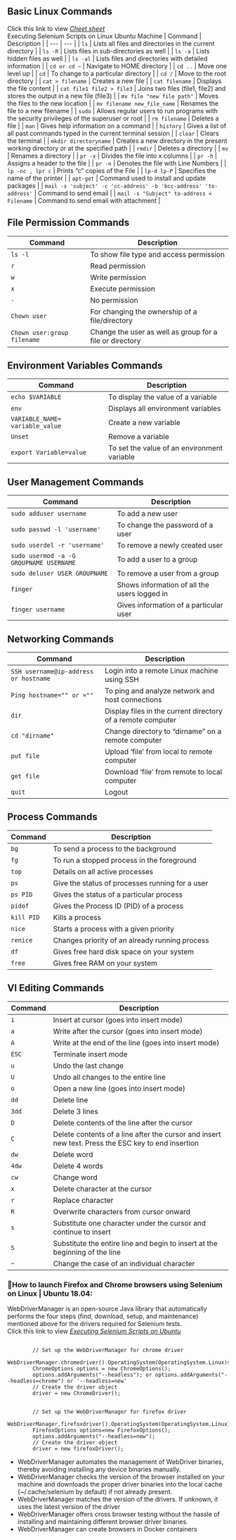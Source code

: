 
## Basic Linux Commands
Click this link to view <a href="https://github.com/venkywarriors/Generic-functions-Selenium-java/blob/master/linux-commands-cheat-sheet-pdf.pdf" title="Click here to view Cheet sheet">*Cheet sheet* </a><br>
Executing Selenium Scripts on Linux Ubuntu Machine
| Command | Description |
| --- | --- |
| `ls` | Lists all files and directories in the current directory |
| `ls -R` | Lists files in sub-directories as well |
| `ls -a` | Lists hidden files as well |
| `ls -al` | Lists files and directories with detailed information |
| `cd or cd ~` | Navigate to HOME directory |
| `cd ..` | Move one level up |
| `cd` | To change to a particular directory |
| `cd /` | Move to the root directory |
| `cat > filename` | Creates a new file |
| `cat filename` | Displays the file content |
| `cat file1 file2 > file3` | Joins two files (file1, file2) and stores the output in a new file (file3) |
| `mv file "new file path"` | Moves the files to the new location |
| `mv filename new_file_name` | Renames the file to a new filename |
| `sudo` | Allows regular users to run programs with the security privileges of the superuser or root |
| `rm filename` | Deletes a file |
| `man` | Gives help information on a command |
| `history` | Gives a list of all past commands typed in the current terminal session |
| `clear` | Clears the terminal |
| `mkdir directoryname` | Creates a new directory in the present working directory or at the specified path |
| `rmdir` | Deletes a directory |
| `mv` | Renames a directory |
| `pr -x` | Divides the file into x columns |
| `pr -h` | Assigns a header to the file |
| `pr -n` | Denotes the file with Line Numbers |
| `lp -nc , lpr c` | Prints “c” copies of the File |
| `lp-d lp-P` | Specifies the name of the printer |
| `apt-get` | Command used to install and update packages |
| `mail -s 'subject' -c 'cc-address' -b 'bcc-address' 'to-address'` | Command to send email |
| `mail -s "Subject" to-address < Filename` | Command to send email with attachment |

## File Permission Commands

| Command | Description |
| --- | --- |
| `ls -l` | To show file type and access permission |
| `r` | Read permission |
| `w` | Write permission |
| `x` | Execute permission |
| `-` | No permission |
| `Chown user` | For changing the ownership of a file/directory |
| `Chown user:group filename` | Change the user as well as group for a file or directory |

## Environment Variables Commands

| Command | Description |
| --- | --- |
| `echo $VARIABLE` | To display the value of a variable |
| `env` | Displays all environment variables |
| `VARIABLE_NAME= variable_value` | Create a new variable |
| `Unset` | Remove a variable |
| `export Variable=value` | To set the value of an environment variable |

## User Management Commands

| Command | Description |
| --- | --- |
| `sudo adduser username` | To add a new user |
| `sudo passwd -l 'username'` | To change the password of a user |
| `sudo userdel -r 'username'` | To remove a newly created user |
| `sudo usermod -a -G GROUPNAME USERNAME` | To add a user to a group |
| `sudo deluser USER GROUPNAME` | To remove a user from a group |
| `finger` | Shows information of all the users logged in |
| `finger username` | Gives information of a particular user |

## Networking Commands

| Command | Description |
| --- | --- |
| `SSH username@ip-address or hostname` | Login into a remote Linux machine using SSH |
| `Ping hostname="" or =""` | To ping and analyze network and host connections |
| `dir` | Display files in the current directory of a remote computer |
| `cd "dirname"` | Change directory to “dirname” on a remote computer |
| `put file` | Upload ‘file’ from local to remote computer |
| `get file` | Download ‘file’ from remote to local computer |
| `quit` | Logout |

## Process Commands

| Command | Description |
| --- | --- |
| `bg` | To send a process to the background |
| `fg` | To run a stopped process in the foreground |
| `top` | Details on all active processes |
| `ps` | Give the status of processes running for a user |
| `ps PID` | Gives the status of a particular process |
| `pidof` | Gives the Process ID (PID) of a process |
| `kill PID` | Kills a process |
| `nice` | Starts a process with a given priority |
| `renice` | Changes priority of an already running process |
| `df` | Gives free hard disk space on your system |
| `free` | Gives free RAM on your system |

## VI Editing Commands

| Command | Description |
| --- | --- |
| `i` | Insert at cursor (goes into insert mode) |
| `a` | Write after the cursor (goes into insert mode) |
| `A` | Write at the end of the line (goes into insert mode) |
| `ESC` | Terminate insert mode |
| `u` | Undo the last change |
| `U` | Undo all changes to the entire line |
| `o` | Open a new line (goes into insert mode) |
| `dd` | Delete line |
| `3dd` | Delete 3 lines |
| `D` | Delete contents of the line after the cursor |
| `C` | Delete contents of a line after the cursor and insert new text. Press the ESC key to end insertion |
| `dw` | Delete word |
| `4dw` | Delete 4 words |
| `cw` | Change word |
| `x` | Delete character at the cursor |
| `r` | Replace character |
| `R` | Overwrite characters from cursor onward |
| `s` | Substitute one character under the cursor and continue to insert |
| `S` | Substitute the entire line and begin to insert at the beginning of the line |
| `~` | Change the case of an individual character |

### :dart:How to launch Firefox and Chrome browsers using Selenium on Linux | Ubuntu 18.04:
WebDriverManager is an open-source Java library that automatically performs the four steps (find, download, setup, and maintenance) mentioned above for the drivers required for Selenium tests. <br>
Click this link to view <a href="https://www.youtube.com/watch?v=er3AcbcsNlY" title="Click here to view Executing Selenium Scripts on Ubuntu">*Executing Selenium Scripts on Ubuntu* </a><br>
```

        // Set up the WebDriverManager for chrome driver
        WebDriverManager.chromedriver().OperatingSystem(OperatingSystem.Linux)setup();
        ChromeOptions options = new ChromeOptions();
        options.addArguments("--headless"); or options.addArguments("--headless=chrome") or '--headless=new'
        // Create the driver object
        driver = new ChromeDriver();

```
```

        // Set up the WebDriverManager for firefox driver
        WebDriverManager.firefoxdriver().OperatingSystem(OperatingSystem.Linux)setup();
        FirefoxOptions options=new FirefoxOptions();
        options.addArguments("--headless=new");
        // Create the driver object
        driver = new firefoxDriver();

```
* WebDriverManager automates the management of WebDriver binaries, thereby avoiding installing any device binaries manually.
* WebDriverManager checks the version of the browser installed on your machine and downloads the proper driver binaries into the local cache (~/.cache/selenium by default) if not already present.
* WebDriverManager matches the version of the drivers. If unknown, it uses the latest version of the driver
* WebDriverManager offers cross browser testing without the hassle of installing and maintaining different browser driver binaries.
* WebDriverManager can create browsers in Docker containers
